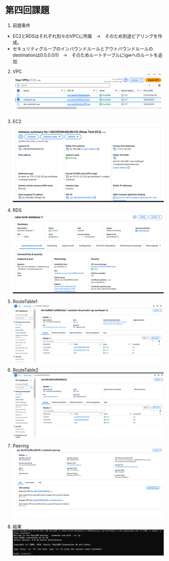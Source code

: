 # 第四回課題

1. 前提条件
- EC2とRDSはそれぞれ別々のVPCに所属　→　そのため別途ピアリングを作成。
- セキュリティグループのインバウンドルールとアウトバウンドルールのdestinationは0.0.0.0/0　→　そのためルートテーブルにigwへのルートを追加

2. VPC
![VPC](screenshots/Screenshot_2025-02-27-224521.png)

3. EC2
![EC2](screenshots/Screenshot_2025-02-27-224615.png)

4. RDS
![RDS](screenshots/Screenshot_2025-02-27-224729.png)

5. RouteTable1
![RouteTable1](screenshots/Screenshot_2025-02-27-224833.png)

6. RouteTable2
![RouteTable2](screenshots/Screenshot_2025-02-27-224933.png)

7. Peering
![Peering](screenshots/Screenshot_2025-02-28-193646.png)

8. 結果
![結果](screenshots/Screenshot_2025-02-27-223152.png)
